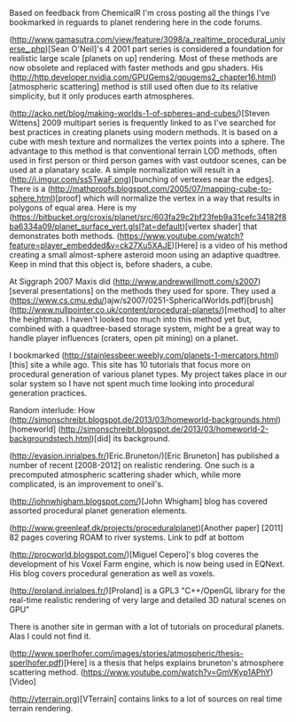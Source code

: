 Based on feedback from ChemicalR I'm cross posting all the things I've bookmarked in reguards to planet rendering here in the code forums. 

(http://www.gamasutra.com/view/feature/3098/a_realtime_procedural_universe_.php)[Sean O'Neil]'s 4 2001 part series is considered a foundation for realistic large scale [planets on up] rendering. Most of these methods are now obsolete and replaced with faster methods and gpu shaders. His (http://http.developer.nvidia.com/GPUGems2/gpugems2_chapter16.html)[atmospheric scattering] method is still used often due to its relative simplicity, but it only produces earth atmospheres.

(http://acko.net/blog/making-worlds-1-of-spheres-and-cubes/)[Steven Wittens] 2009 multipart series is frequently linked to as I've searched for best practices in creating planets using modern methods. It is based on a cube with mesh texture and normalizes the vertex points into a sphere. The advantage to this method is that conventional terrain LOD methods, often used in first person or third person games with vast outdoor scenes, can be used at a planatary scale. A simple normalization will result in a (http://i.imgur.com/ss5TwaF.png)[bunching of vertexes near the edges]. There is a (http://mathproofs.blogspot.com/2005/07/mapping-cube-to-sphere.html)[proof] which will normalize the vertex in a way that results in polygons of equal area. Here is my (https://bitbucket.org/croxis/planet/src/603fa29c2bf23feb9a31cefc34182f8ba6334a09/planet_surface_vert.glsl?at=default)[vertex shader] that demonstrates both methods. (https://www.youtube.com/watch?feature=player_embedded&v=ck27Xu5XAJE)[Here] is a video of his method creating a small almost-sphere asteroid moon using an adaptive quadtree. Keep in mind that this object is, before shaders, a cube.

At Siggraph 2007 Maxis did (http://www.andrewwillmott.com/s2007)[several presentations] on the methods they used for spore. They used a (https://www.cs.cmu.edu/)ajw/s2007/0251-SphericalWorlds.pdf)[brush] (http://www.nullpointer.co.uk/content/procedural-planets/)[method] to alter the heightmap. I haven't looked too much into this method yet but, combined with a quadtree-based storage system, might be a great way to handle player influences (craters, open pit mining) on a planet.

I bookmarked (http://stainlessbeer.weebly.com/planets-1-mercators.html)[this] site a while ago. This site has 10 tutorials that focus more on procedural generation of various planet types. My project takes place in our solar system so I have not spent much time looking into procedural generation practices.

Random interlude: How (http://simonschreibt.blogspot.de/2013/03/homeworld-backgrounds.html)[homeworld] (http://simonschreibt.blogspot.de/2013/03/homeworld-2-backgroundstech.html)[did] its background.

(http://evasion.inrialpes.fr/)Eric.Bruneton/)[Eric Bruneton] has published a number of recent [2008-2012] on realistic rendering. One such is a precomputed atmospheric scattering shader which, while more complicated, is an improvement to oneil's. 

(http://johnwhigham.blogspot.com/)[John Whigham] blog has covered assorted procedural planet generation elements.

(http://www.greenleaf.dk/projects/proceduralplanet)[Another paper] [2011] 82 pages covering ROAM to river systems. Link to pdf at bottom

(http://procworld.blogspot.com/)[Miguel Cepero]'s blog coveres the development of his Voxel Farm engine, which is now being used in EQNext. His blog covers procedural generation as well as voxels.

(http://proland.inrialpes.fr/)[Proland] is a GPL3 "C++/OpenGL library for the real-time realistic rendering of very large and detailed 3D natural scenes on GPU"

There is another site in german with a lot of tutorials on procedural planets. Alas I could not find it.


(http://www.sperlhofer.com/images/stories/atmospheric/thesis-sperlhofer.pdf)[Here] is a thesis that helps explains bruneton's atmosphere scattering method. (https://www.youtube.com/watch?v=GmVKyp1APhY)[Video]

(http://vterrain.org)[VTerrain] contains links to a lot of sources on real time terrain rendering.
